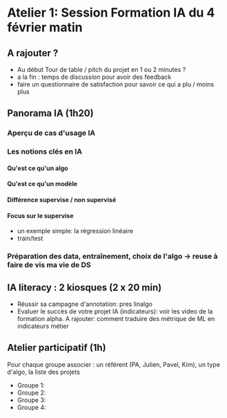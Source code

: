 # Atelier 1: Session Formation IA du 4 février matin 

## A rajouter ? 

- Au début Tour de table / pitch du projet en 1 ou 2 minutes ? 
- a la fin : temps de discussion pour avoir des feedback 
- faire un questionnaire de satisfaction pour savoir ce qui a plu / moins plus


## Panorama IA (1h20) 

### Aperçu de cas d'usage IA 


### Les notions clés en IA 

#### Qu'est ce qu'un algo 
#### Qu'est ce qu'un modèle 
#### Différence supervise / non supervisé
#### Focus sur le supervise 
- un exemple simple: la régression linéaire 
- train/test

### Préparation des data, entraînement, choix de l'algo -> reuse à faire de vis ma vie de DS


## IA literacy : 2 kiosques (2 x 20 min) 


- Réussir sa campagne d'annotation: pres linalgo 
- Evaluer le succès de votre projet IA (indicateurs): voir les video de la formation alpha. A rajouter: comment traduire des métrique de ML en indicateurs métier


## Atelier participatif (1h)

Pour chaque groupe associer : un référent (PA, Julien, Pavel, Kim), un type d'algo, la liste des projets 

- Groupe 1: 
- Groupe 2: 
- Groupe 3: 
- Groupe 4: 





